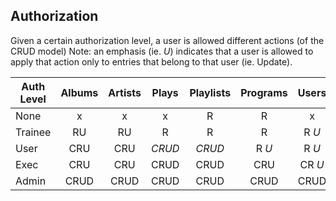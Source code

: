Authorization
-------------

Given a certain authorization level, a user is allowed different actions (of the CRUD model)
Note: an emphasis (ie. _U_) indicates that a user is allowed to apply that action only to entries that belong to that user (ie. Update).

| Auth Level |  Albums | Artists | Plays | Playlists | Programs | Users |
|------------|:-------:|:-------:|:-----:|:---------:|:--------:|:-----:|
|  None      |    x    |    x    |   x   |     R     |     R    |   x   |
|  Trainee   |    RU   |    RU   |   R   |     R     |     R    | R _U_ |
|  User      |   CRU   |   CRU   |_CRUD_ |   _CRUD_  |    R _U_ | R _U_ |
|  Exec      |   CRU   |   CRU   | CRUD  |    CRUD   |    CRU   | CR _U_|
|  Admin     |   CRUD  |   CRUD  | CRUD  |    CRUD   |   CRUD   | CRUD  |


